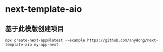 # next-template-aio

## 基于此模版创建项目

```shell
npx create-next-app@latest --example https://github.com/anydong/next-template-aio my-app-next
```
